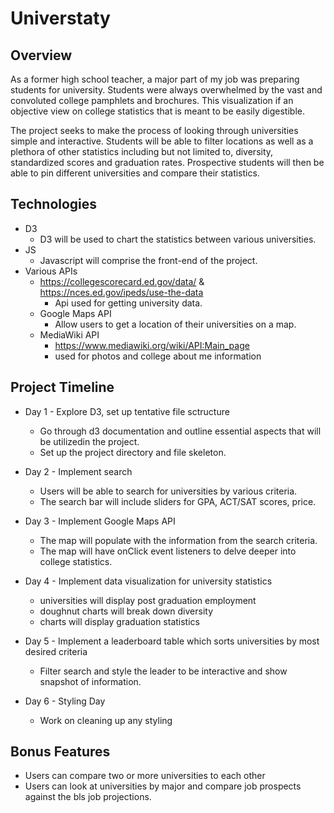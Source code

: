 # Universtaty 

## Overview 
As a former high school teacher, a major part of my job was preparing students for university. Students were always overwhelmed by the vast and convoluted college pamphlets and brochures. This visualization if an objective view on college statistics that is meant to be easily digestible.

The project seeks to make the process of looking through universities simple and interactive. Students will be able to filter locations as well as a plethora of other statistics including but not limited to, diversity, standardized scores and graduation rates. Prospective students will then be able to pin different universities and compare their statistics.

## Technologies 
* D3
  * D3 will be used to chart the statistics between various universities.
* JS
  * Javascript will comprise the front-end of the project.
* Various APIs
  * https://collegescorecard.ed.gov/data/ & https://nces.ed.gov/ipeds/use-the-data
    * Api used for getting university data. 
  * Google Maps API
    * Allow users to get a location of their universities on a map.
  * MediaWiki API 
    * https://www.mediawiki.org/wiki/API:Main_page
    * used for photos and college about me information


## Project Timeline

* Day 1 - Explore D3, set up tentative file sctructure
  * Go through d3 documentation and outline essential aspects that will be utilizedin the project.
  * Set up the project directory and file skeleton.

* Day 2 - Implement search
  * Users will be able to search for universities by various criteria.
  * The search bar will include sliders for GPA, ACT/SAT scores, price.

* Day 3 - Implement Google Maps API
  * The map will populate with the information from the search criteria. 
  * The map will have onClick event listeners to delve deeper into college statistics.

 * Day 4 - Implement data visualization for university statistics
   * universities will display post graduation employment
   * doughnut charts will break down diversity
   * charts will display graduation statistics

* Day 5 - Implement a leaderboard table which sorts universities by most desired criteria
  * Filter search and style the leader to be interactive and show snapshot of information.

* Day 6 - Styling Day
  * Work on cleaning up any styling

## Bonus Features
* Users can compare two or more universities to each other
* Users can look at universities by major and compare job prospects against the bls job projections.




